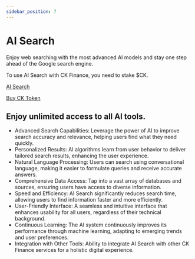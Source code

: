```yaml
---
sidebar_position: 7
---
```


# AI Search

Enjoy web searching with the most advanced AI models and stay one step ahead of the Google search engine.

To use AI Search with CK Finance, you need to stake $CK.

[AI Search](https://search.ck.app/)

[Buy CK Token](https://ck.finance/)

## Enjoy unlimited access to all AI tools.

* Advanced Search Capabilities: Leverage the power of AI to improve search accuracy and relevance, helping users find what they need quickly.
* Personalized Results: AI algorithms learn from user behavior to deliver tailored search results, enhancing the user experience.
* Natural Language Processing: Users can search using conversational language, making it easier to formulate queries and receive accurate answers.
* Comprehensive Data Access: Tap into a vast array of databases and sources, ensuring users have access to diverse information.
* Speed and Efficiency: AI Search significantly reduces search time, allowing users to find information faster and more efficiently.
* User-Friendly Interface: A seamless and intuitive interface that enhances usability for all users, regardless of their technical background.
* Continuous Learning: The AI system continuously improves its performance through machine learning, adapting to emerging trends and user preferences.
* Integration with Other Tools: Ability to integrate AI Search with other CK Finance services for a holistic digital experience.